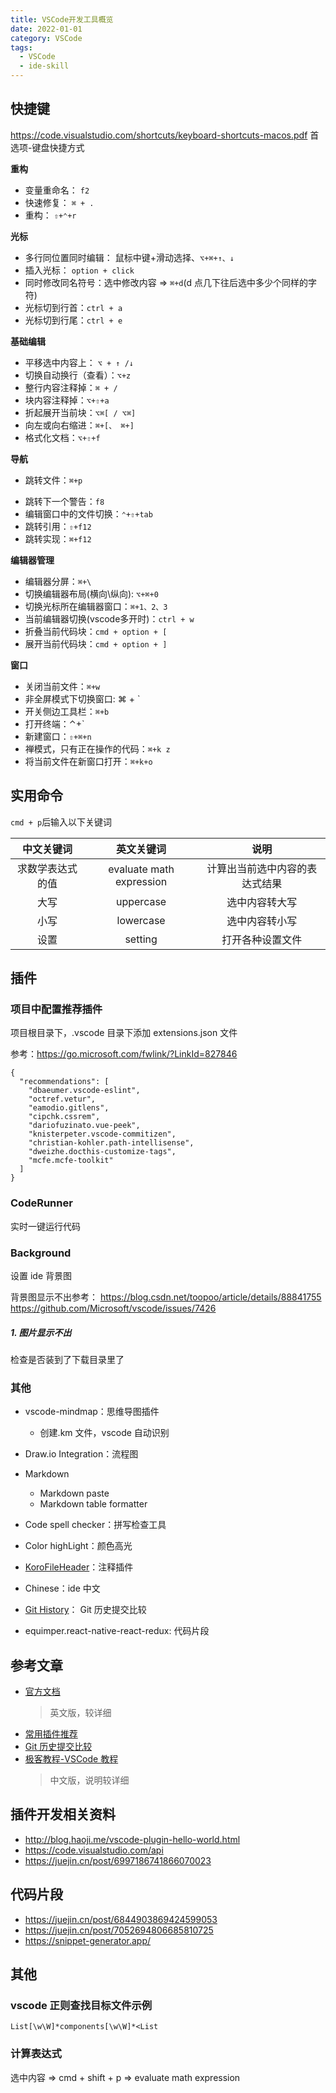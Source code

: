 ```yaml
---
title: VSCode开发工具概览
date: 2022-01-01
category: VSCode
tags:
  - VSCode
  - ide-skill
---
```


<!-- more -->
## 快捷键

https://code.visualstudio.com/shortcuts/keyboard-shortcuts-macos.pdf
首选项-键盘快捷方式

**重构**

- 变量重命名： `f2`
- 快速修复： `⌘ + .`
- 重构： `⇧+⌃+r`

**光标**

- 多行同位置同时编辑： 鼠标中键+滑动选择、`⌥+⌘+↑、↓`
- 插入光标： `option + click`
- 同时修改同名符号：选中修改内容 => `⌘+d`(d 点几下往后选中多少个同样的字符)
- 光标切到行首：`ctrl + a`
- 光标切到行尾：`ctrl + e`

**基础编辑**

- 平移选中内容上： `⌥ + ↑ /↓`
- 切换自动换行（查看）：`⌥+z`
- 整行内容注释掉：`⌘ + /`
- 块内容注释掉：`⌥+⇧+a`
- 折起展开当前块：`⌥⌘[ / ⌥⌘]`
- 向左或向右缩进：`⌘+[、 ⌘+]`
- 格式化文档：`⌥+⇧+f`

**导航**

- 跳转文件：`⌘+p`
<!-- - 跳转指定行： -->
- 跳转下一个警告：`f8`
- 编辑窗口中的文件切换：`⌃+⇧+tab`
- 跳转引用：`⇧+f12`
- 跳转实现：`⌘+f12`

**编辑器管理**

- 编辑器分屏：`⌘+\`
- 切换编辑器布局(横向\纵向): `⌥+⌘+0`
- 切换光标所在编辑器窗口：`⌘+1、2、3`
- 当前编辑器切换(vscode多开时)：`ctrl + w`
- 折叠当前代码块：`cmd + option + [`
- 展开当前代码块：`cmd + option + ]`

**窗口**

- 关闭当前文件：`⌘+w`
- 非全屏模式下切换窗口: ⌘ + `
- 开关侧边工具栏：`⌘+b`
- 打开终端：⌃+`
- 新建窗口：`⇧+⌘+n`
- 禅模式，只有正在操作的代码：`⌘+k z`
- 将当前文件在新窗口打开：`⌘+k+o`
## 实用命令

`cmd + p`后输入以下关键词

|    中文关键词    |        英文关键词        |              说明              |
| :--------------: | :----------------------: | :----------------------------: |
| 求数学表达式的值 | evaluate math expression | 计算出当前选中内容的表达式结果 |
|       大写       |        uppercase         |         选中内容转大写         |
|       小写       |        lowercase         |         选中内容转小写         |
|       设置       |         setting          |        打开各种设置文件        |



## 插件
### 项目中配置推荐插件

项目根目录下，.vscode 目录下添加 extensions.json 文件

参考：https://go.microsoft.com/fwlink/?LinkId=827846

```
{
  "recommendations": [
    "dbaeumer.vscode-eslint",
    "octref.vetur",
    "eamodio.gitlens",
    "cipchk.cssrem",
    "dariofuzinato.vue-peek",
    "knisterpeter.vscode-commitizen",
    "christian-kohler.path-intellisense",
    "dweizhe.docthis-customize-tags",
    "mcfe.mcfe-toolkit"
  ]
}
```

### CodeRunner

实时一键运行代码

### Background

设置 ide 背景图

背景图显示不出参考：
https://blog.csdn.net/toopoo/article/details/88841755
https://github.com/Microsoft/vscode/issues/7426

##### 1. 图片显示不出

检查是否装到了下载目录里了

### 其他

- vscode-mindmap：思维导图插件
  - 创建.km 文件，vscode 自动识别

- Draw.io Integration：流程图

- Markdown
  - Markdown paste
  - Markdown table formatter

- Code spell checker：拼写检查工具

- Color highLight：颜色高光

- [KoroFileHeader](https://github.com/OBKoro1/koro1FileHeader/wiki/%E9%85%8D%E7%BD%AE)：注释插件

- Chinese：ide 中文

- [Git History](https://www.cnblogs.com/EdisonVan/p/10642698.html)： Git 历史提交比较

- equimper.react-native-react-redux: 代码片段

## 参考文章

- [官方文档](https://code.visualstudio.com/docs/languages/javascript)
  > 英文版，较详细
- [常用插件推荐](https://www.jianshu.com/p/3eebde5748a6)
- [Git 历史提交比较](https://www.cnblogs.com/EdisonVan/p/10642698.html)
- [极客教程-VSCode 教程](https://geek-docs.com/vscode/vscode-tutorials/what-is-vscode.html)
  > 中文版，说明较详细

## 插件开发相关资料

- http://blog.haoji.me/vscode-plugin-hello-world.html
- https://code.visualstudio.com/api
- https://juejin.cn/post/6997186741866070023

## 代码片段

- https://juejin.cn/post/6844903869424599053
- https://juejin.cn/post/7052694806685810725
- https://snippet-generator.app/

## 其他

### vscode 正则查找目标文件示例

```
List[\w\W]*components[\w\W]*<List
```

### 计算表达式

选中内容 => cmd + shift + p  => evaluate math expression
